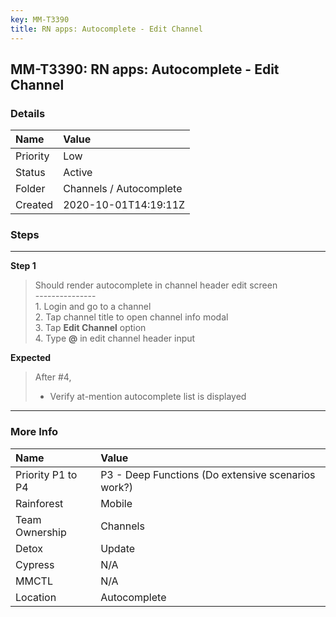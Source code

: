 ```yaml
---
key: MM-T3390
title: RN apps: Autocomplete - Edit Channel
---
```


## MM-T3390: RN apps: Autocomplete - Edit Channel

### Details

| Name     | Value                   |
| :------- | :---------------------- |
| Priority | Low                     |
| Status   | Active                  |
| Folder   | Channels / Autocomplete |
| Created  | 2020-10-01T14:19:11Z    |

### Steps

<hr/>

**Step 1**

> <article>Should render autocomplete in channel header edit screen<br>---------------<br>1. Login and go to a channel<br>2. Tap channel title to open channel info modal<br>3. Tap <strong>Edit Channel</strong> option<br>4. Type <strong>@</strong> in edit channel header input</article>

**Expected**

> <article>After #4,<ul><li>Verify at-mention autocomplete list is displayed</li></ul></article>

<hr/>

### More Info

| Name              | Value                                              |
| :---------------- | :------------------------------------------------- |
| Priority P1 to P4 | P3 - Deep Functions (Do extensive scenarios work?) |
| Rainforest        | Mobile                                             |
| Team Ownership    | Channels                                           |
| Detox             | Update                                             |
| Cypress           | N/A                                                |
| MMCTL             | N/A                                                |
| Location          | Autocomplete                                       |
